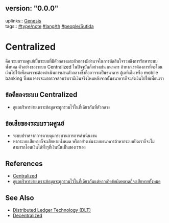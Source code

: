 ## version: "0.0.0"

uplinks:: [Genesis](app://obsidian.md/Genesis)  
tags:: [](app://obsidian.md/index.html#type/note)[#type/note](app://obsidian.md/index.html#type/note) [](app://obsidian.md/index.html#lang/th)[#lang/th](app://obsidian.md/index.html#lang/th) [](app://obsidian.md/index.html#people/Sutida)[#people/Sutida](app://obsidian.md/index.html#people/Sutida)

# Centralized

คือ ระบบรวมศูนย์เป็นระบบที่มีตัวกลางและตัวกลางมีอำนาจในการตัดสินใจรวมถึงการรักษาระบบทั้งหมด ตัวอย่างของระบบ Centralized ในปัจจุบันก็อย่างเช่น ธนาคาร ถ้าหากเราต้องการที่จะโอนเงินไปให้เพื่อนเราจะต้องดำเนินการผ่านตัวกลางซึ่งคืออาจจะเป็นธนาคาร ตู้เอทีเอ็ม หรือ mobile banking ซึ่งธนาคารจะมาตรวจสอบว่าเรามีเงินจริงไหมหลังจากนั้นธนาคารก็จะส่งเงินไปให้เพื่อนเรา

## ข้อดีของระบบ Centralized

-   ดูแลบริหารง่ายเพราะข้อมูลจะถูกรวมไว้ในที่เดียวกันที่ตัวกลาง

## ข้อเสียของระบบรวมศูนย์

-   ระบบปราศจากการควบคุมกระบวนการการดำเนินงาน
-   หากระบบเสียหายก็จะเสียหายทั้งหมด หรืออย่างเช่นระบบธนาคารถ้าหากระบบปิดเราก็จะไม่สามารถโอนเงินได้ทั้งๆที่เงินนั้นเป็นของเราเอง

## References

-   [Centralized](https://zipmex.com/th/glossary/centralized/)
-   [ดูแลบริหารง่ายเพราะข้อมูลจะถูกรวมไว้ในที่เดียวกันแต่หากเกิดข้อผิดพลาดก็จะเสียหายทั้งหมด](https://bitcoinaddict.org/2019/12/13/what-is-blockchain-technology/)

## See Also

-   [Distributed Ledger Technology (DLT)](app://obsidian.md/Distributed%20Ledger%20Technology%20(DLT))
-   [Decentralized](app://obsidian.md/Decentralized)